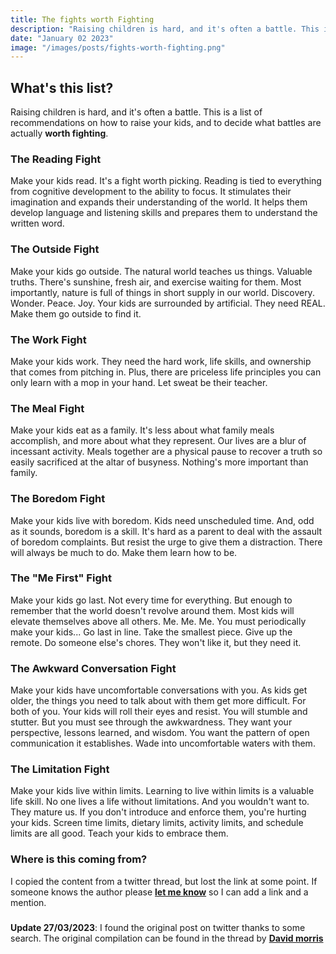 ```yaml
---
title: The fights worth Fighting
description: "Raising children is hard, and it's often a battle. This is a list of recommendations on how to raise your kids, and to decide what battles are actually worth fighting."
date: "January 02 2023"
image: "/images/posts/fights-worth-fighting.png"
---
```


## What's this list?

Raising children is hard, and it's often a battle. This is a list of recommendations on how to raise your kids, and to decide what battles are actually **worth fighting**.

### The Reading Fight

Make your kids read. It's a fight worth picking. Reading is tied to everything from cognitive development to the ability to focus. It stimulates their imagination and expands their understanding of the world. It helps them develop language and listening skills and prepares them to understand the written word.

### The Outside Fight

Make your kids go outside. The natural world teaches us things. Valuable truths. There's sunshine, fresh air, and exercise waiting for them. Most importantly, nature is full of things in short supply in our world. Discovery. Wonder. Peace. Joy. Your kids are surrounded by artificial. They need REAL. Make them go outside to find it.

### The Work Fight

Make your kids work. They need the hard work, life skills, and ownership that comes from pitching in. Plus, there are priceless life principles you can only learn with a mop in your hand. Let sweat be their teacher.

### The Meal Fight

Make your kids eat as a family. It's less about what family meals accomplish, and more about what they represent. Our lives are a blur of incessant activity. Meals together are a physical pause to recover a truth so easily sacrificed at the altar of busyness. Nothing's more important than family.

### The Boredom Fight

Make your kids live with boredom. Kids need unscheduled time. And, odd as it sounds, boredom is a skill. It's hard as a parent to deal with the assault of boredom complaints. But resist the urge to give them a distraction. There will always be much to do. Make them learn how to be.

### The "Me First" Fight

Make your kids go last. Not every time for everything. But enough to remember that the world doesn't revolve around them. Most kids will elevate themselves above all others. Me. Me. Me. You must periodically make your kids... Go last in line. Take the smallest piece. Give up the remote. Do someone else's chores. They won't like it, but they need it.

### The Awkward Conversation Fight

Make your kids have uncomfortable conversations with you. As kids get older, the things you need to talk about with them get more difficult. For both of you.
Your kids will roll their eyes and resist. You will stumble and stutter. But you must see through the awkwardness. They want your perspective, lessons learned, and wisdom. You want the pattern of open communication it establishes. Wade into uncomfortable waters with them.

### The Limitation Fight

Make your kids live within limits. Learning to live within limits is a valuable life skill. No one lives a life without limitations. And you wouldn't want to. They mature us. If you don't introduce and enforce them, you're hurting your kids. Screen time limits, dietary limits, activity limits, and schedule limits are all good. Teach your kids to embrace them.

### Where is this coming from?

I copied the content from a twitter thread, but lost the link at some point. If someone knows the author please [**let me know**](/contact) so I can add a link and a mention.

###

**Update 27/03/2023**: I found the original post on twitter thanks to some search. The original compilation can be found in the thread by [**David morris**](https://twitter.com/wdmorrisjr/status/1510605658441326606)
